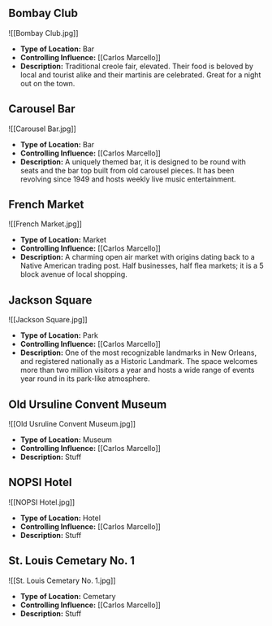 ## Bombay Club
![[Bombay Club.jpg]]
- **Type of Location:** Bar
- **Controlling Influence:** [[Carlos Marcello]]
- **Description:** Traditional creole fair, elevated. Their food is beloved by local and tourist alike and their martinis are celebrated. Great for a night out on the town.

## Carousel Bar
![[Carousel Bar.jpg]]
- **Type of Location:** Bar
- **Controlling Influence:** [[Carlos Marcello]]
- **Description:** A uniquely themed bar, it is designed to be round with seats and the bar top built from old carousel pieces. It has been revolving since 1949 and hosts weekly live music entertainment.

## French Market
![[French Market.jpg]]
- **Type of Location:** Market
- **Controlling Influence:** [[Carlos Marcello]]
- **Description:** A charming open air market with origins dating back to a Native American trading post. Half businesses, half flea markets; it is a 5 block avenue of local shopping.

## Jackson Square
![[Jackson Square.jpg]]
- **Type of Location:** Park
- **Controlling Influence:** [[Carlos Marcello]]
- **Description:** One of the most recognizable landmarks in New Orleans, and registered nationally as a Historic Landmark. The space welcomes more than two million visitors a year and hosts a wide range of events year round in its park-like atmosphere.

## Old Ursuline Convent Museum
![[Old Usruline Convent Museum.jpg]]
- **Type of Location:** Museum
- **Controlling Influence:** [[Carlos Marcello]]
- **Description:** Stuff

## NOPSI Hotel
![[NOPSI Hotel.jpg]]
- **Type of Location:** Hotel
- **Controlling Influence:** [[Carlos Marcello]]
- **Description:** Stuff

## St. Louis Cemetary No. 1
![[St. Louis Cemetary No. 1.jpg]]
- **Type of Location:** Cemetary
- **Controlling Influence:** [[Carlos Marcello]]
- **Description:** Stuff